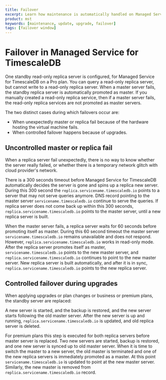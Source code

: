 ```yaml
---
title: Failover
excerpt: Learn how maintenance is automatically handled on Managed Service for TimescaleDB
product: mst
keywords: [maintenance, update, upgrade, failover]
tags: [failover window]
---
```



# Failover in Managed Service for TimescaleDB

One standby read-only replica server is configured, for Managed Service for
TimescaleDB on a Pro plan. You can query a read-only replica server, but cannot
write to a read-only replica server. When a master server fails, the standby replica
server is automatically promoted as master. If you manually created a read-only
replica service, then if a master server fails, the read-only replica services
are not promoted as master servers.

The two distinct cases during which failovers occur are:

*   When unexpectedly master or replica fail because of the hardware hosting the
    virtual machine fails.
*   When controlled failover happens because of upgrades.

## Uncontrolled master or replica fail

When a replica server fail unexpectedly, there is no way to know
whether the server really failed, or whether there is a temporary network
glitch with cloud provider's network.

There is a 300 seconds timeout before Managed Service for TimescaleDB
automatically decides the server is gone and spins up a replica new server.
During this 300 second the `replica.servicename.timescaledb.io` points to a
server that may not serve queries anymore. DNS record pointing to the master
server `servicename.timescaledb.io` continue to serve the queries. If replica
server does not come back up within this 300 seconds,
`replica.servicename.timescaledb.io` points to the master server, until a new
replica server is built.

When the master server fails, a replica server waits for 60 seconds before
promoting itself as master. During this 60 second timeout the master server
`servicename.timescaledb.io` remains unavailable and does not respond. However,
`replica.servicename.timescaledb.io` works in read-only mode. After the replica
server promotes itself as master, `servicename.timescaledb.io` points to the new
master server, and `replica.servicename.timescaledb.io` continues to point to
the new master server. New replica server is built automatically, and after it
is in sync, `replica.servicename.timescaledb.io` points to the new replica
server.

## Controlled failover during upgrades

When applying upgrades or plan changes or business or premium plans, the standby
server are replaced:

A new server is started, and the backup is restored, and the new server starts
following the old master server. After the new server is up and running,
`replica.servicename.timescaledb.io` is updated, and old replica server is
deleted.

For premium plans this step is executed for both replica servers before master
server is replaced. Two new servers are started, backup is restored, and one new
server is synced up to old master server. When it is time to switch the master
to a new server, the old master is terminated and one of the new replica servers
is immediately promoted as a master. At this point `servicename.timescaledb.io`
is updated to point at the new master server. Similarly, the new master is
removed from `replica.servicename.timescaledb.io` record.
